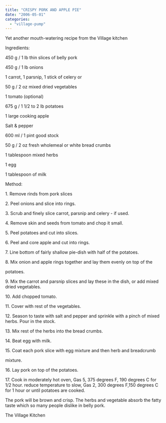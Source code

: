 ```yaml
---
title: "CRISPY PORK AND APPLE PIE"
date: "2006-05-01"
categories: 
  - "village-pump"
---
```


Yet another mouth-watering recipe from the Village kitchen

Ingredients:

450 g / 1 lb thin slices of belly pork

450 g / 1 lb onions

1 carrot, 1 parsnip, 1 stick of celery or

50 g / 2 oz mixed dried vegetables

1 tomato (optional)

675 g / 1 1/2 to 2 lb potatoes

1 large cooking apple

Salt & pepper

600 ml / 1 pint good stock

50 g / 2 oz fresh wholemeal or white bread crumbs

1 tablespoon mixed herbs

1 egg

1 tablespoon of milk

Method:

1\. Remove rinds from pork slices

2\. Peel onions and slice into rings.

3\. Scrub and finely slice carrot, parsnip and celery - if used.

4\. Remove skin and seeds from tomato and chop it small.

5\. Peel potatoes and cut into slices.

6\. Peel and core apple and cut into rings.

7\. Line bottom of fairly shallow pie-dish with half of the potatoes.

8\. Mix onion and apple rings together and lay them evenly on top of the

potatoes.

9\. Mix the carrot and parsnip slices and lay these in the dish, or add mixed dried vegetables.

10\. Add chopped tomato.

11\. Cover with rest of the vegetables.

12\. Season to taste with salt and pepper and sprinkle with a pinch of mixed herbs. Pour in the stock.

13\. Mix rest of the herbs into the bread crumbs.

14\. Beat egg with milk.

15\. Coat each pork slice with egg mixture and then herb and breadcrumb

mixture.

16\. Lay pork on top of the potatoes.

17\. Cook in moderately hot oven, Gas 5, 375 degrees F, 190 degrees C for 1/2 hour. reduce temperature to slow, Gas 2, 300 degrees F,150 degrees C for 1 hour or until potatoes are cooked.

The pork will be brown and crisp. The herbs and vegetable absorb the fatty taste which so many people dislike in belly pork.

The Village Kitchen
